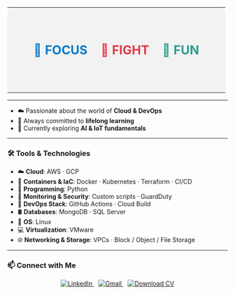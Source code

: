 <table align="center" width="100%">
  <tr>
    <td align="center" bgcolor="#f2f2f2" style="padding: 80px 60px; border-radius: 10px;">
      <!--
      <img 
        src="https://raw.githubusercontent.com/noureldien2021/noureldien2021/main/git2.png" 
        alt="Introduction Banner.." 
        width="300" 
        style="border-radius: 20px; opacity: 0.95;" 
      />
      -->
      <div style="font-size: 28px; font-weight: bold;">
        <span style="color: #007ACC;">🎯 FOCUS</span>
        &nbsp;&nbsp;
        <span style="color: #E63946;">🥊 FIGHT</span>
        &nbsp;&nbsp;
        <span style="color: #2A9D8F;">🎉 FUN</span>
      </div>
    </td>
  </tr>
</table>



---

- ☁️ Passionate about the world of **Cloud & DevOps**
- 🧠 Always committed to **lifelong learning**
- 🌱 Currently exploring **AI & IoT fundamentals**

---

### 🛠️ Tools & Technologies

- ☁️ **Cloud**: AWS · GCP  
- 🐳 **Containers & IaC**: Docker · Kubernetes · Terraform · CI/CD  
- 🐍 **Programming**: Python  
- 🔐 **Monitoring & Security**: Custom scripts · GuardDuty  
- 🧰 **DevOps Stack**: GitHub Actions · Cloud Build  
- 🛢️ **Databases**: MongoDB · SQL Server  
- 🐧 **OS**: Linux  
- 💻 **Virtualization**: VMware  
- 🌐 **Networking & Storage**: VPCs · Block / Object / File Storage  

---

### 📫 Connect with Me


<p align="center">
  <a href="https://www.linkedin.com/in/noureldien-sami/" target="_blank" style="margin-right: 10px;">
    <img src="https://img.shields.io/badge/LinkedIn-blue?logo=linkedin&style=for-the-badge" alt="LinkedIn" />
  </a>
  <a href="https://mail.google.com/mail/?view=cm&fs=1&to=noureldiensami2021@gmail.com" target="_blank" style="margin-right: 10px;">
    <img src="https://img.shields.io/badge/Gmail-D14836?logo=gmail&logoColor=white&style=for-the-badge" alt="Gmail" />
  </a>
  <a href="https://your-cv-link.com/Noureldien_CV.pdf" target="_blank">
    <img src="https://img.shields.io/badge/Download_CV-green?style=for-the-badge&logo=googledrive&logoColor=white" alt="Download CV" />
  </a>
</p>

